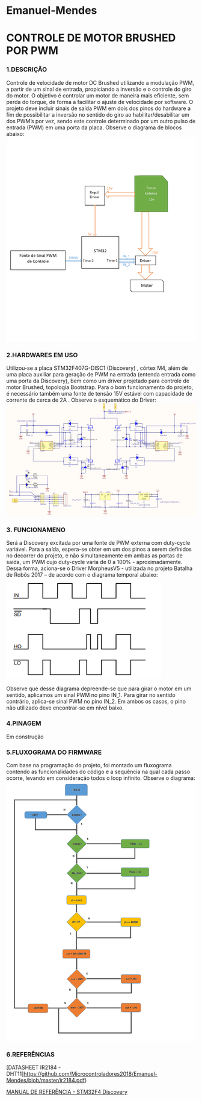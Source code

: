 ﻿# Emanuel-Mendes

# CONTROLE DE MOTOR BRUSHED POR PWM


### 1.DESCRIÇÃO
Controle de velocidade de motor DC Brushed utilizando a modulação PWM, a partir de um sinal de entrada, propiciando a inversão e o controle do giro do motor. O objetivo é controlar um motor de maneira mais eficiente, sem perda do torque, de forma a facilitar o ajuste de velocidade por software. O projeto deve incluir sinais de saída PWM em dois dos pinos do hardware a fim de possibilitar a inversão no sentido do giro ao habilitar/desabilitar um dos PWM’s por vez, sendo este controle determinado por um outro pulso de entrada (PWM) em uma porta da placa. Observe o diagrama de blocos abaixo:
![Figura 1](https://github.com/Microcontroladores2018/Emanuel-Mendes/blob/master/DiagramaBlocos.png)

### 2.HARDWARES EM USO

Utilizou-se a placa STM32F407G-DISC1 (Discovery) , córtex M4, além de uma placa auxiliar para geração de PWM na entrada (entenda entrada como uma porta da Discovery), bem como um driver projetado para controle de motor Brushed, topologia Bootstrap. Para o bom funcionamento do projeto, é necessário também uma fonte de tensão 15V estável com capacidade de corrente de cerca de 2A . Observe o esquemático do Driver:
![Figura 2](https://github.com/Microcontroladores2018/Emanuel-Mendes/blob/master/Driver.PNG)


### 3. FUNCIONAMENO

Será a Discovery excitada por uma fonte de PWM externa com duty-cycle variável. Para a saída, espera-se obter em um dos pinos a serem definidos no decorrer do projeto, e não simultaneamente em ambas as portas de saída, um PWM cujo duty-cycle varia de 0 a 100% - aproximadamente. Dessa forma, aciona-se o Driver MorpheusV5 - utilizada no projeto Batalha de Robôs 2017 – de acordo com o diagrama temporal abaixo: 
![Figura 3](https://github.com/Microcontroladores2018/Emanuel-Mendes/blob/master/DiagramaTempo.PNG)

Observe que desse diagrama depreende-se que para girar o motor em um sentido, aplicamos um sinal PWM no pino IN_1. Para girar no sentido contrário, aplica-se sinal PWM no pino IN_2. Em ambos os casos, o pino não utilizado deve encontrar-se em nível baixo. 

### 4.PINAGEM

Em construção

### 5.FLUXOGRAMA DO FIRMWARE

Com base na programação do projeto, foi montado um fluxograma contendo as funcionalidades do código e a sequência na qual cada passo ocorre, levando em consideração todos o loop infinito. Observe o diagrama:
![Figura 4](https://github.com/Microcontroladores2018/Emanuel-Mendes/blob/master/FLUXOGRAMA.png)

### 6.REFERÊNCIAS

 [DATASHEET IR2184 - DHT11]https://github.com/Microcontroladores2018/Emanuel-Mendes/blob/master/ir2184.pdf)

[MANUAL DE REFERÊNCIA - STM32F4 Discovery](http://www.st.com/content/ccc/resource/technical/document/reference_manual/3d/6d/5a/66/b4/99/40/d4/DM00031020.pdf/files/DM00031020.pdf/jcr:content/translations/en.DM00031020.pdf)
